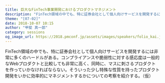 ```yaml
---
title: 巨大なFinTech事業開発におけるプロダクトマネジメント
description: "FinTech領域の中でも、特に証券会社として個人向けサービスを開発するには非常に多くのハードルがある。コンプライアンスや脆弱性に対する感応度は一般的なWebプロダクトと比較しても非常に高く、同時に、マスに刺さるプロダクトを作っていかなければならない。そういった少し特殊な性質を持ったプロダクト開発をいかに効率的にマネジメントするかについての考察を紹介する。（仮）"
theme: "[07-02]"
date: 2018-10-07 10:15
author: "甲斐 真一郎"
category: sessions
og_image_url: https://2018.pmconf.jp/assets/images/speakers/folio_kai.jpg
---
```

FinTech領域の中でも、特に証券会社として個人向けサービスを開発するには非常に多くのハードルがある。コンプライアンスや脆弱性に対する感応度は一般的なWebプロダクトと比較しても非常に高く、同時に、マスに刺さるプロダクトを作っていかなければならない。そういった少し特殊な性質を持ったプロダクト開発をいかに効率的にマネジメントするかについての考察を紹介する。（仮）
